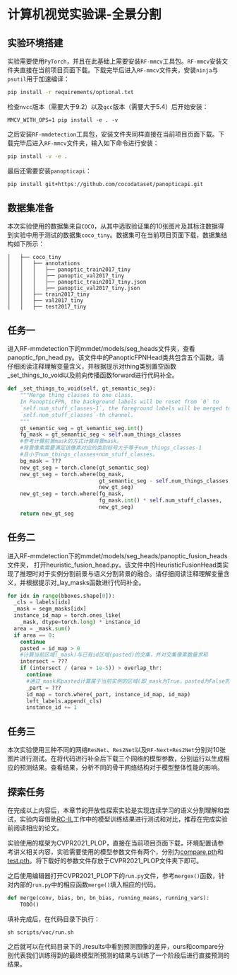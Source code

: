 # 计算机视觉实验课-全景分割

## 实验环境搭建

实验需要使用`PyTorch`，并且在此基础上需要安装`RF-mmcv`工具包。`RF-mmcv`安装文件夹直接在当前项目页面下载。下载完毕后进入`RF-mmcv`文件夹，安装`ninja`与`psutil`用于加速编译：

```bash
pip install -r requirements/optional.txt
```

检查`nvcc`版本（需要大于9.2）以及`gcc`版本（需要大于5.4）后开始安装：

```
MMCV_WITH_OPS=1 pip install -e . -v
```

之后安装`RF-mmdetection`工具包，安装文件夹同样直接在当前项目页面下载。下载完毕后进入`RF-mmcv`文件夹，输入如下命令进行安装：

```bash
pip install -v -e .
```

最后还需要安装`panopticapi`：

```bash
pip install git+https://github.com/cocodataset/panopticapi.git  
```

## 数据集准备

本次实验使用的数据集来自`COCO`，从其中选取验证集的10张图片及其标注数据得到实验中用于测试的数据集`coco_tiny`。数据集可在当前项目页面下载，数据集结构如下所示：

```
│   ├── coco_tiny
│   │   ├── annotations
│   │   │   ├── panoptic_train2017_tiny
│   │   │   ├── panoptic_val2017_tiny
│   │   │   ├── panoptic_train2017_tiny.json
│   │   │   ├── panoptic_val2017_tiny.json
│   │   ├── train2017_tiny
│   │   ├── val2017_tiny
│   │   ├── test2017_tiny
```

## 任务一

进入RF-mmdetection下的mmdet/models/seg\_heads文件夹，查看panoptic\_fpn\_head.py。该文件中的PanopticFPNHead类共包含五个函数，请仔细阅读注释理解变量含义，并根据提示对thing类别置空函数\_set\_things\_to\_void以及前向传播函数forward进行代码补全。

```python
def _set_things_to_void(self, gt_semantic_seg):
    """Merge thing classes to one class.
    In PanopticFPN, the background labels will be reset from `0` to
    `self.num_stuff_classes-1`, the foreground labels will be merged to
    `self.num_stuff_classes`-th channel.
    """
    gt_semantic_seg = gt_semantic_seg.int()
    fg_mask = gt_semantic_seg < self.num_things_classes
    #参考计算前景mask的方式计算背景mask。
    #背景像素需要满足该像素对应的类别标号大于等于num_things_classes-1
    #且小于num_things_classes+num_stuff_classes。
    bg_mask = ???
    new_gt_seg = torch.clone(gt_semantic_seg)
    new_gt_seg = torch.where(bg_mask,
                             gt_semantic_seg - self.num_things_classes,
                             new_gt_seg)
    new_gt_seg = torch.where(fg_mask,
                             fg_mask.int() * self.num_stuff_classes,
                             new_gt_seg)
    return new_gt_seg
```

## 任务二

进入RF-mmdetection下的mmdet/models/seg\_heads/panoptic\_fusion\_heads文件夹，
打开heuristic\_fusion\_head.py。该文件中的HeuristicFusionHead类实现了推理时对于实例分割前景与语义分割背景的融合。请仔细阅读注释理解变量含义，并根据提示对\_lay\_masks函数进行代码补全。

```python
for idx in range(bboxes.shape[0]):
  _cls = labels[idx]
  _mask = segm_masks[idx]
  instance_id_map = torch.ones_like(
    _mask, dtype=torch.long) * instance_id
  area = _mask.sum()
  if area == 0:
    continue
    pasted = id_map > 0
    #计算当前区域(_mask)与已有id区域(pasted)的交集，并对交集像素数量求和
    intersect = ???
    if (intersect / (area + 1e-5)) > overlap_thr:
      continue
      #通过_mask和pasted计算属于当前实例的区域(即_mask为True，pasted为False的区域) 
      _part = ???
      id_map = torch.where(_part, instance_id_map, id_map)
      left_labels.append(_cls)
      instance_id += 1
```

## 任务三

本次实验使用三种不同的网络`ResNet`、`Res2Net`以及`RF-Next+Res2Net`分别对10张图片进行测试。在将代码进行补全后下载三个网络的模型参数，分别运行以生成相应的预测结果。查看结果，分析不同的骨干网络结构对于模型整体性能的影响。

## 探索任务

在完成以上内容后，本章节的开放性探索实验是实现连续学习的语义分割理解和尝试，实验内容借助[RC-IL](https://openaccess.thecvf.com/content/CVPR2022/html/Zhang_Representation_Compensation_Networks_for_Continual_Semantic_Segmentation_CVPR_2022_paper.html)工作中的模型训练结果进行测试和对比，推荐在完成实验前阅读相应的论文。

实验使用的框架为CVPR2021_PLOP，直接在当前项目页面下载，环境配置请参考讲义相关内容，实验需要使用的模型参数文件有两个，分别为[compare.pth](https://drive.google.com/file/d/1D1nJWWx7jzSh1YAzj55So78mVojj2FH8/view?usp=share_link)和[test.pth](https://drive.google.com/file/d/1W_kOK1quJjePOH2IfI8rF7oU6GNoSuZa/view?usp=share_link)。将下载好的参数文件存放于CVPR2021\_PLOP文件夹下即可。

之后使用编辑器打开CVPR2021_PLOP下的`run.py`文件，参考`mergex()`函数，针对内部的`run.py`中的相应函数`merge()`填入相应的代码。

```python
def merge(conv, bias, bn, bn_bias, running_means, running_vars):
    TODO()
```

填补完成后，在代码目录下执行：

```shell
sh scripts/voc/run.sh
```

之后就可以在代码目录下的./results中看到预测图像的差异，ours和compare分别代表我们训练得到的最终模型所预测的结果与训练了一个阶段后进行直接预测的结果。
